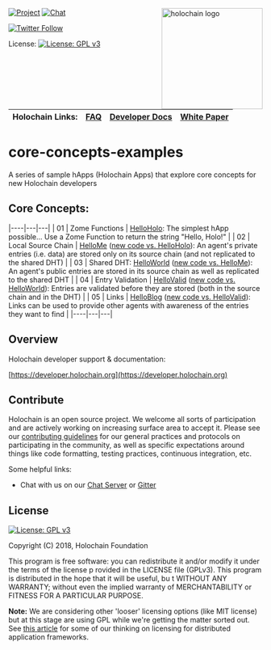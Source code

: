 <a href="http://holochain.org"><img align="right" width="200" src="https://github.com/holochain/org/blob/master/logo/holochain_logo.png?raw=true" alt="holochain logo" /></a>

[![Project](https://img.shields.io/badge/project-holochain-blue.svg?style=flat-square)](http://holochain.org/)
[![Chat](https://img.shields.io/badge/chat-chat%2eholochain%2enet-blue.svg?style=flat-square)](https://chat.holochain.org)

[![Twitter Follow](https://img.shields.io/twitter/follow/holochain.svg?style=social&label=Follow)](https://twitter.com/holochain)

License: [![License: GPL v3](https://img.shields.io/badge/License-GPL%20v3-blue.svg)](http://www.gnu.org/licenses/gpl-3.0)

<br/>

| Holochain Links: | [FAQ](https://developer.holochain.org/guide/latest/faq.html) | [Developer Docs](https://developer.holochain.org) | [White Paper](https://github.com/holochain/holochain-proto/blob/whitepaper/holochain.pdf) |
|---|---|---|---|

# core-concepts-examples
A series of sample hApps (Holochain Apps) that explore core concepts for new Holochain developers

## Core Concepts:
|----|---|---|
| 01 | Zome Functions | [HelloHolo](https://github.com/holochain/core-concepts-examples): The simplest hApp possible... Use a Zome Function to return the string "Hello, Holo!" |
| 02 | Local Source Chain | [HelloMe](https://github.com/holochain/core-concepts-examples/tree/02-HelloMe) ([new code vs. HelloHolo](https://github.com/holochain/core-concepts-examples/compare/02-HelloMe)): An agent's private entries (i.e. data) are stored only on its source chain (and not replicated to the shared DHT) |
| 03 | Shared DHT: [HelloWorld](https://github.com/holochain/core-concepts-examples/tree/03-HelloWorld) ([new code vs. HelloMe](https://github.com/holochain/core-concepts-examples/compare/02-HelloMe...03-HelloWorld)):  An agent's public entries are stored in its source chain as well as replicated to the shared DHT |
| 04 | Entry Validation | [HelloValid](https://github.com/holochain/core-concepts-examples/tree/04-HelloValid) ([new code vs. HelloWorld](https://github.com/holochain/core-concepts-examples/compare/03-HelloWorld...04-HelloValid)): Entries are validated before they are stored (both in the source chain and in the DHT) |
| 05 | Links | [HelloBlog](https://github.com/holochain/core-concepts-examples/tree/05-HelloBlog) ([new code vs. HelloValid](https://github.com/holochain/core-concepts-examples/compare/04-HelloValid...05-HelloBlog)): Links can be used to provide other agents with awareness of the entries they want to find |
|----|---|---|

## Overview

Holochain developer support & documentation:

[https://developer.holochain.org](https://developer.holochain.org)

## Contribute
Holochain is an open source project.  We welcome all sorts of participation and are actively working on increasing surface area to accept it.  Please see our [contributing guidelines](/CONTRIBUTING.md) for our general practices and protocols on participating in the community, as well as specific expectations around things like code formatting, testing practices, continuous integration, etc.

Some helpful links:

* Chat with us on our [Chat Server](https://chat.holochain.org) or [Gitter](https://gitter.im/metacurrency/holochain)


## License
[![License: GPL v3](https://img.shields.io/badge/License-GPL%20v3-blue.svg)](http://www.gnu.org/licenses/gpl-3.0)

Copyright (C) 2018, Holochain Foundation

This program is free software: you can redistribute it and/or modify it under the terms of the license p
rovided in the LICENSE file (GPLv3).  This program is distributed in the hope that it will be useful, bu
t WITHOUT ANY WARRANTY; without even the implied warranty of MERCHANTABILITY or FITNESS FOR A PARTICULAR
 PURPOSE.

**Note:** We are considering other 'looser' licensing options (like MIT license) but at this stage are using GPL while we're getting the matter sorted out.  See [this article](https://medium.com/holochain/licensing-needs-for-truly-p2p-software-a3e0fa42be6c) for some of our thinking on licensing for distributed application frameworks.
